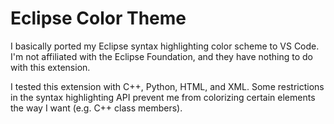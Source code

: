 # Eclipse Color Theme

I basically ported my Eclipse syntax highlighting color scheme to VS Code.
I'm not affiliated with the Eclipse Foundation, and they have nothing to do with this extension.

I tested this extension with C++, Python, HTML, and XML. Some restrictions
in the syntax highlighting API prevent me from colorizing certain elements the way I want (e.g. C++ class members).
